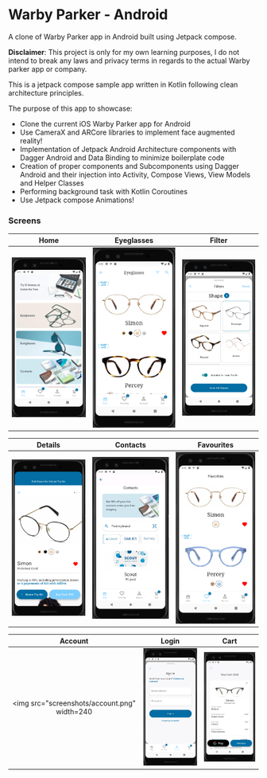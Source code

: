 # Warby Parker - Android

A clone of Warby Parker app in Android built using Jetpack compose.

**Disclaimer**: This project is only for my own learning purposes, I do not intend to break any laws and privacy terms in regards to the actual Warby parker app or company.

This is a jetpack compose sample app written in Kotlin following clean architecture principles.

The purpose of this app to showcase:

- Clone the current iOS Warby Parker app for Android
- Use CameraX and ARCore libraries to implement face augmented reality!
- Implementation of Jetpack Android Architecture components with Dagger Android and Data Binding to minimize boilerplate code
- Creation of proper components and Subcomponents using Dagger Android and their injection into Activity, Compose Views, View Models and Helper Classes
- Performing background task with Kotlin Coroutines
- Use Jetpack compose Animations!

### Screens
  



Home          | Eyeglasses     |  Filter |
:-------------------------:| :-------------------------:|:-------------------------: 
<img src="screenshots/home.png" width=240 />  | <img src="screenshots/glasses.png" width=240 />  |  <img src="screenshots/filter.png" width=240 />

Details | Contacts             |  Favourites 
:-------------------------:|:-------------------------:|:-------------------------: 
<img src="screenshots/detail.png" width=240 /> | <img src="screenshots/contacts.png" width=240 />  |  <img src="screenshots/favourites.png" width=240 /> | /> 
 
Account  | Login             |  Cart | 
:-------------------------:|:-------------------------:|:-------------------------:
 <img src="screenshots/account.png" width=240  | <img src="screenshots/login.png" width=240 />  |  <img src="screenshots/cart.png" width=240 /> |

